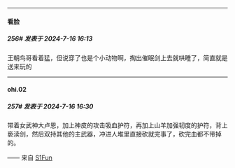 ﻿
*****

####  看脸  
##### 256#       发表于 2024-7-16 16:13

王朝鸟哥看着猛，但说穿了也是个小动物啊，掏出催眠剑上去就哄睡了，简直就是送来玩的


*****

####  ohi.02  
##### 257#       发表于 2024-7-16 16:30

带着女武神大卢恩，加上神皮的攻击吸血护符，再加上山羊加强韧度的护符，背上亵渎剑，然后双持其他的主武器，冲进人堆里直接砍就完事了，砍完血都不带掉的。

—— 来自 [S1Fun](https://s1fun.koalcat.com)


